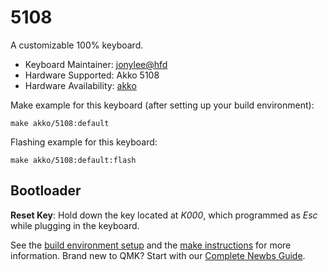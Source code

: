 # 5108

A customizable 100% keyboard.

* Keyboard Maintainer: [jonylee@hfd](https://github.com/jonylee1986)
* Hardware Supported: Akko 5108
* Hardware Availability: [akko](https://www.akkogear.com/)

Make example for this keyboard (after setting up your build environment):

    make akko/5108:default

Flashing example for this keyboard:

    make akko/5108:default:flash

## Bootloader
**Reset Key**: Hold down the key located at *K000*, which programmed as *Esc* while plugging in the keyboard.

See the [build environment setup](https://docs.qmk.fm/#/getting_started_build_tools) and the [make instructions](https://docs.qmk.fm/#/getting_started_make_guide) for more information. Brand new to QMK? Start with our [Complete Newbs Guide](https://docs.qmk.fm/#/newbs).

